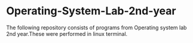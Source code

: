 # Operating-System-Lab-2nd-year
The following repository consists of programs from Operating system lab 2nd year.These were performed in linux terminal.

